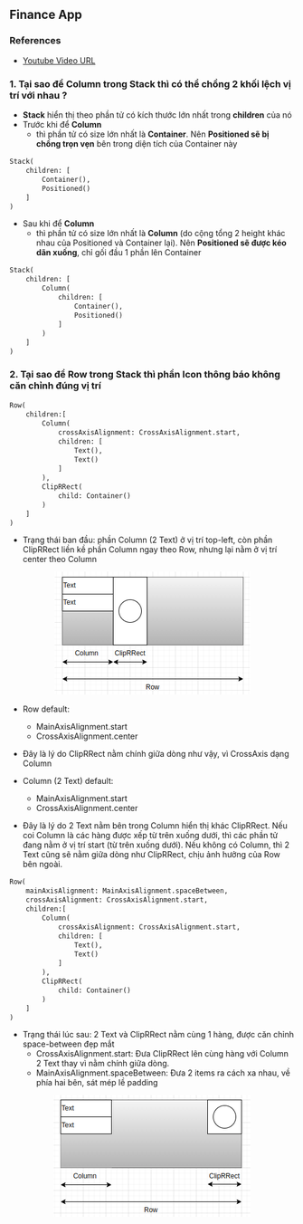 ## Finance App 

### References
- [Youtube Video URL](https://www.youtube.com/watch?v=9-QFt-cWZV8&t=11s)

### 1. Tại sao để Column trong Stack thì có thể chồng 2 khối lệch vị trí với nhau ?
- **Stack** hiển thị theo phần tử có kích thước lớn nhất trong **children** của nó 
- Trước khi để **Column**
    - thì phần tử có size lớn nhất là **Container**. Nên **Positioned sẽ bị chồng trọn vẹn** bên trong diện tích của Container này 
```
Stack(
	children: [
		Container(),
		Positioned()
    ]
)
```
- Sau khi để **Column**
    - thì phần tử có size lớn nhất là **Column** (do cộng tổng 2 height khác nhau của Positioned và Container lại). Nên **Positioned sẽ được kéo dãn xuống**, chỉ gối đầu 1 phần lên Container
```
Stack(
	children: [
        Column(
            children: [
                Container(),
		        Positioned()       
            ]
        )
    ]
)
``` 

### 2. Tại sao để Row trong Stack thì phần Icon thông báo không căn chỉnh đúng vị trí 
```
Row(
    children:[
        Column(
            crossAxisAlignment: CrossAxisAlignment.start,
            children: [
                Text(),
                Text()       
            ]
        ),
        ClipRRect(
            child: Container()
        )
    ]
)
```
- Trạng thái ban đầu: phần Column (2 Text) ở vị trí top-left, còn phần ClipRRect liền kề  phần Column ngay theo Row, nhưng lại nằm ở vị trí center theo Column
<p align="center">
    <img src="https://github.com/tuanvu9981/finance_app/blob/master/screenshot/before.png" />
<p>

- Row default:
    - MainAxisAlignment.start
    - CrossAxisAlignment.center 
- Đây là lý do ClipRRect nằm chính giữa dòng như vậy, vì CrossAxis dạng Column 

- Column (2 Text) default: 
    - MainAxisAlignment.start
    - CrossAxisAlignment.center
- Đây là lý do 2 Text nằm bên trong Column hiển thị khác ClipRRect. Nếu coi Column là các hàng được xếp từ trên xuống dưới, thì các phần tử đang nằm ở vị trí start (từ trên xuống dưới). Nếu không có Column, thì 2 Text cũng sẽ nằm giữa dòng như ClipRRect, chịu ảnh hưởng của Row bên ngoài.

```
Row(
    mainAxisAlignment: MainAxisAlignment.spaceBetween,
    crossAxisAlignment: CrossAxisAlignment.start,
    children:[
        Column(
            crossAxisAlignment: CrossAxisAlignment.start,
            children: [
                Text(),
                Text()       
            ]
        ),
        ClipRRect(
            child: Container()
        )
    ]
)
```
- Trạng thái lúc sau: 2 Text và ClipRRect nằm cùng 1 hàng, được căn chỉnh space-between đẹp mắt 
    - CrossAxisAlignment.start: Đưa ClipRRect lên cùng hàng với Column 2 Text thay vì nằm chính giữa dòng.
    - MainAxisAlignment.spaceBetween: Đưa 2 items ra cách xa nhau, về phía hai bên, sát mép lề padding
<p align="center">
    <img src="https://github.com/tuanvu9981/finance_app/blob/master/screenshot/after.png" />
<p> 